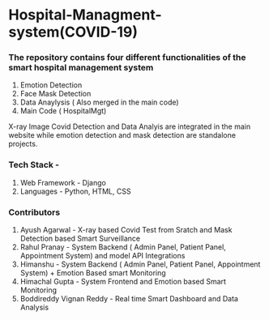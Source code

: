 # Hospital-Managment-system(COVID-19)

### The repository contains four different functionalities of the smart hospital management system
1) Emotion Detection
2) Face Mask Detection
3) Data Anaylysis ( Also merged in the main code)
4) Main Code ( HospitalMgt)

X-ray Image Covid Detection and Data Analyis are integrated in the main website while emotion detection and mask detection are standalone projects.

### Tech Stack - 
1) Web Framework - Django
2) Languages - Python, HTML, CSS

### Contributors
1) Ayush Agarwal - X-ray based Covid Test from Sratch and Mask Detection based Smart Surveillance
2) Rahul Pranay  - System Backend ( Admin Panel, Patient Panel, Appointment System) and model API Integrations
3) Himanshu     - System Backend ( Admin Panel, Patient Panel, Appointment System) + Emotion Based smart Monitoring
4) Himachal Gupta - System Frontend and Emotion based Smart Monitoring
5) Boddireddy Vignan Reddy      - Real time Smart Dashboard and Data Analysis
